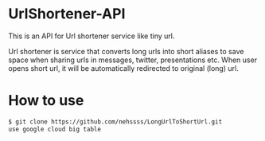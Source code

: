 # UrlShortener-API

This is an API for Url shortener service like tiny url. 

Url shortener is service that converts long urls into short aliases to save space when sharing urls in messages, twitter, presentations etc.
When user opens short url, it will be automatically redirected to original (long) url.

# How to use 
```sh
$ git clone https://github.com/nehssss/LongUrlToShortUrl.git
use google cloud big table

